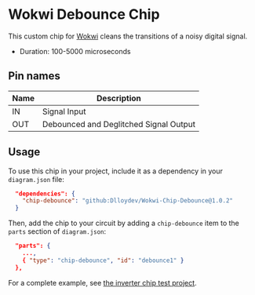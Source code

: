 # Wokwi Debounce Chip

This custom chip for [Wokwi](https://wokwi.com/) cleans the transitions of a noisy digital signal.

- Duration: 100-5000 microseconds

## Pin names

| Name | Description                            |
| ---- | -------------------------------------- |
| IN   | Signal Input                           |
| OUT  | Debounced and Deglitched Signal Output |

## Usage

To use this chip in your project, include it as a dependency in your `diagram.json` file:

```json
  "dependencies": {
    "chip-debounce": "github:Dlloydev/Wokwi-Chip-Debounce@1.0.2"
  }
```

Then, add the chip to your circuit by adding a `chip-debounce` item to the `parts` section of `diagram.json`:

```json
  "parts": {
    ...,
    { "type": "chip-debounce", "id": "debounce1" }
  },
```

For a complete example, see [the inverter chip test project](https://wokwi.com/projects/350946636543820370).

